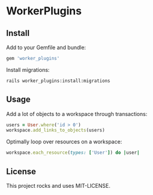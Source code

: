 # WorkerPlugins

## Install

Add to your Gemfile and bundle:
```ruby
gem 'worker_plugins'
```

Install migrations:
```bash
rails worker_plugins:install:migrations
```

## Usage

Add a lot of objects to a workspace through transactions:

```ruby
users = User.where('id > 0')
workspace.add_links_to_objects(users)
```

Optimally loop over resources on a workspace:

```ruby
workspace.each_resource(types: ['User']) do |user|
```

## License

This project rocks and uses MIT-LICENSE.
